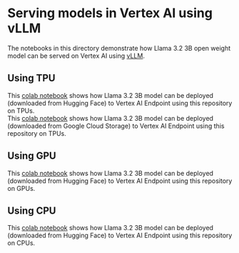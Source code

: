 # Serving models in Vertex AI using vLLM

The notebooks in this directory demonstrate how Llama 3.2 3B open weight model can be served on Vertex AI using [vLLM](https://github.com/vllm-project/vllm.git).

## Using TPU
This [colab notebook](vertexai_serving_vllm_tpu_llama3_2_3B.ipynb) shows how Llama 3.2 3B model can be deployed (downloaded from Hugging Face) to Vertex AI Endpoint using this repository on TPUs.  
This [colab notebook](vertexai_serving_vllm_tpu_gcs_llama3_2_3B.ipynb) shows how Llama 3.2 3B model can be deployed (downloaded from Google Cloud Storage) to Vertex AI Endpoint using this repository on TPUs.

## Using GPU
This [colab notebook](vertexai_serving_vllm_gpu_llama3_2_3B.ipynb) shows how Llama 3.2 3B model can be deployed (downloaded from Hugging Face) to Vertex AI Endpoint using this repository on GPUs.

## Using CPU
This [colab notebook](vertexai_serving_vllm_cpu_llama3_2_3B.ipynb) shows how Llama 3.2 3B model can be deployed (downloaded from Hugging Face) to Vertex AI Endpoint using this repository on CPUs.
